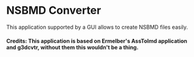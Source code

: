 # NSBMD Converter
This application supported by a GUI allows to create NSBMD files easily.

<h4>Credits: This application is based on Ermelber's AssToImd application and g3dcvtr, without them this wouldn't be a thing.<h4/>
